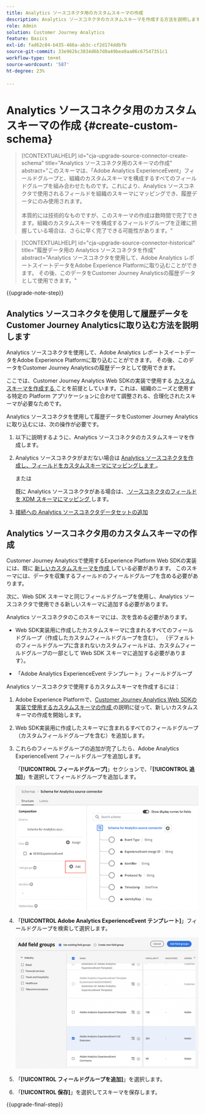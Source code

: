 ```yaml
---
title: Analytics ソースコネクタ用のカスタムスキーマの作成
description: Analytics ソースコネクタのカスタムスキーマを作成する方法を説明します
role: Admin
solution: Customer Journey Analytics
feature: Basics
exl-id: fad62c04-b435-466a-ab3c-cf2d174ddbfb
source-git-commit: 33e962bc3834d6b7d0a49bea9aa06c67547351c1
workflow-type: tm+mt
source-wordcount: '587'
ht-degree: 23%

---
```


# Analytics ソースコネクタ用のカスタムスキーマの作成 {#create-custom-schema}

<!-- markdownlint-disable MD034 -->

>[!CONTEXTUALHELP]
>id="cja-upgrade-source-connector-create-schema"
>title="Analytics ソースコネクタ用のスキーマの作成"
>abstract="このスキーマは、「Adobe Analytics ExperienceEvent」フィールドグループと、組織のカスタムスキーマを構成するすべてのフィールドグループを組み合わせたものです。これにより、Analytics ソースコネクタで使用されるフィールドを組織のスキーマにマッピングでき、履歴データにのみ使用されます。<br><br>本質的には技術的なものですが、このスキーマの作成は数時間で完了できます。組織のカスタムスキーマを構成するフィールドグループを正確に把握している場合は、さらに早く完了できる可能性があります。"

<!-- markdownlint-enable MD034 -->

<!-- markdownlint-disable MD034 -->

>[!CONTEXTUALHELP]
>id="cja-upgrade-source-connector-historical"
>title="履歴データ用の Analytics ソースコネクタを作成"
>abstract="Analytics ソースコネクタを使用して、Adobe Analytics レポートスイートデータをAdobe Experience Platformに取り込むことができます。 その後、このデータをCustomer Journey Analyticsの履歴データとして使用できます。"

<!-- markdownlint-enable MD034 -->

{{upgrade-note-step}}

## Analytics ソースコネクタを使用して履歴データをCustomer Journey Analyticsに取り込む方法を説明します

Analytics ソースコネクタを使用して、Adobe Analytics レポートスイートデータをAdobe Experience Platformに取り込むことができます。 その後、このデータをCustomer Journey Analyticsの履歴データとして使用できます。

ここでは、Customer Journey Analytics Web SDKの実装で使用する [ カスタムスキーマを作成する ](/help/getting-started/cja-upgrade/cja-upgrade-schema-create.md) ことを前提としています。これは、組織のニーズと使用する特定の Platform アプリケーションに合わせて調整される、合理化されたスキーマが必要なためです。

Analytics ソースコネクタを使用して履歴データをCustomer Journey Analyticsに取り込むには、次の操作が必要です。

1. 以下に説明するように、Analytics ソースコネクタのカスタムスキーマを作成します。

1. Analytics ソースコネクタがまだない場合は [Analytics ソースコネクタを作成し、フィールドをカスタムスキーマにマッピングします ](/help/getting-started/cja-upgrade/cja-upgrade-source-connector.md)。

   または

   既に Analytics ソースコネクタがある場合は、[ ソースコネクタのフィールドを XDM スキーマにマッピング ](/help/getting-started/cja-upgrade/cja-upgrade-from-source-connector.md) します。

1. [接続への Analytics ソースコネクタデータセットの追加](/help/getting-started/cja-upgrade/cja-upgrade-source-connector-dataset.md)

## Analytics ソースコネクタ用のカスタムスキーマの作成

Customer Journey Analyticsで使用するExperience Platform Web SDKの実装には、既に [ 新しいカスタムスキーマを作成 ](/help/getting-started/cja-upgrade/cja-upgrade-schema-create.md) している必要があります。 このスキーマには、データを収集するフィールドのフィールドグループを含める必要があります。

次に、Web SDK スキーマと同じフィールドグループを使用し、Analytics ソースコネクタで使用できる新しいスキーマに追加する必要があります。

Analytics ソースコネクタのこのスキーマには、次を含める必要があります。

* Web SDK実装用に作成したカスタムスキーマに含まれるすべてのフィールドグループ（作成したカスタムフィールドグループを含む）。 （デフォルトのフィールドグループに含まれないカスタムフィールドは、カスタムフィールドグループの一部として Web SDK スキーマに追加する必要があります）。

* 「Adobe Analytics ExperienceEvent テンプレート」フィールドグループ

Analytics ソースコネクタで使用するカスタムスキーマを作成するには：

1. Adobe Experience Platformで、[Customer Journey Analytics Web SDKの実装で使用するカスタムスキーマの作成 ](/help/getting-started/cja-upgrade/cja-upgrade-schema-create.md) の説明に従って、新しいカスタムスキーマの作成を開始します。

1. Web SDK実装用に作成したスキーマに含まれるすべてのフィールドグループ（カスタムフィールドグループを含む）を追加します。

1. これらのフィールドグループの追加が完了したら、Adobe Analytics ExperienceEvent フィールドグループを追加します。

   「**[!UICONTROL フィールドグループ]**」セクションで、「**[!UICONTROL 追加]**」を選択してフィールドグループを追加します。

   ![ スキーマにフィールドグループを追加 ](assets/schema-add-field-group.png)

1. 「**[!UICONTROL Adobe Analytics ExperienceEvent テンプレート]**」フィールドグループを検索して選択します。

   ![Adobe Analytics ExperienceEvent フィールドグループの追加 ](assets/schema-experienceevent.png)

1. 「**[!UICONTROL フィールドグループを追加]**」を選択します。

1. 「**[!UICONTROL 保存]**」を選択してスキーマを保存します。

{{upgrade-final-step}}
